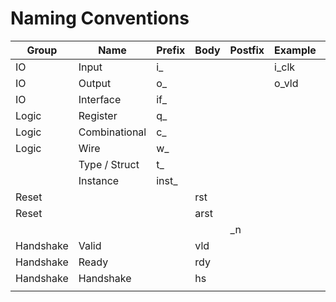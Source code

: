 # Naming Conventions
| Group     | Name          | Prefix | Body | Postfix | Example | Description |
| --------- | ------------- | ------ | ---- | ------- | ------- | ----------- |
| IO        | Input         | i_     |      |         | i_clk   |             |
| IO        | Output        | o_     |      |         | o_vld   |             |
| IO        | Interface     | if_    |      |         |         |             |
| Logic     | Register      | q_     |      |         |         |             |
| Logic     | Combinational | c_     |      |         |         |             |
| Logic     | Wire          | w_     |      |         |         |             |
|           | Type / Struct | t_     |      |         |         |             |
|           | Instance      | inst_  |      |         |         |             |
| Reset     |               |        | rst  |         |         |             |
| Reset     |               |        | arst |         |         |             |
|           |               |        |      | \_n     |         |             |
| Handshake | Valid         |        | vld  |         |         |             |
| Handshake | Ready         |        | rdy  |         |         |             |
| Handshake | Handshake     |        | hs   |         |         |             |
|           |               |        |      |         |         |             |



